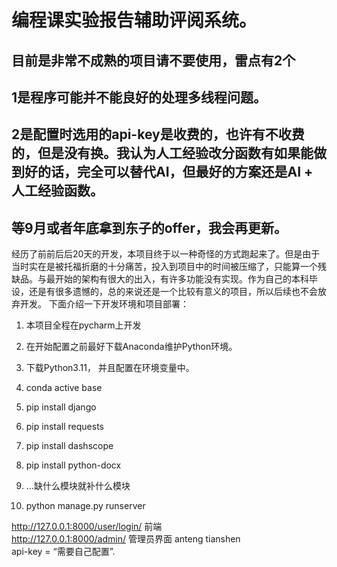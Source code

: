 # 编程课实验报告辅助评阅系统。
## 目前是非常不成熟的项目请不要使用，雷点有2个
## 1是程序可能并不能良好的处理多线程问题。
## 2是配置时选用的api-key是收费的，也许有不收费的，但是没有换。我认为人工经验改分函数有如果能做到好的话，完全可以替代AI，但最好的方案还是AI + 人工经验函数。
## 等9月或者年底拿到东子的offer，我会再更新。
经历了前前后后20天的开发，本项目终于以一种奇怪的方式跑起来了。但是由于当时实在是被托福折磨的十分痛苦，投入到项目中的时间被压缩了，只能算一个残缺品。与最开始的架构有很大的出入，有许多功能没有实现。作为自己的本科毕设，还是有很多遗憾的，总的来说还是一个比较有意义的项目，所以后续也不会放弃开发。
下面介绍一下开发环境和项目部署：
1. 本项目全程在pycharm上开发
2. 在开始配置之前最好下载Anaconda维护Python环境。

1. 下载Python3.11， 并且配置在环境变量中。
2. conda active base
3. pip install django
4. pip install requests
5. pip install dashscope
6. pip install python-docx
7. ...缺什么模块就补什么模块
8. python manage.py runserver

http://127.0.0.1:8000/user/login/ 前端    
http://127.0.0.1:8000/admin/   管理员界面 anteng tianshen   
api-key = “需要自己配置”.
